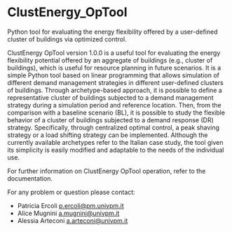# ClustEnergy_OpTool
Python tool for evaluating the energy flexibility offered by a user-defined cluster of buildings via optimized control.

ClustEnergy OpTool version 1.0.0 is a useful tool for evaluating the energy flexibility potential offered by an aggregate of buildings (e.g., cluster of buildings), which is useful for resource planning in future scenarios. 
It is a simple Python tool based on linear programming that allows simulation of different demand management strategies in different user-defined clusters of buildings. 
Through archetype-based approach, it is possible to define a representative cluster of buildings subjected to a demand management strategy during a simulation period and reference location. 
Then, from the comparison with a baseline scenario (BL), it is possible to study the flexible behavior of a cluster of buildings subjected to a demand response (DR) strategy. 
Specifically, through centralized optimal control, a peak shaving strategy or a load shifting strategy can be implemented. 
Although the currently available archetypes refer to the Italian case study, the tool given its simplicity is easily modified and adaptable to the needs of the individual use.  

For further information on ClustEnergy OpTool operation, refer to the documentation.

For any problem or question please contact:
- Patricia Ercoli p.ercoli@pm.univpm.it
- Alice Mugnini a.mugnini@univpm.it
- Alessia Arteconi a.arteconi@univpm.it

